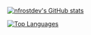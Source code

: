 [![nfrostdev's GitHub stats](https://github-readme-stats.vercel.app/api?username=nfrostdev&count_private=true&show_icons=true&theme=dark&hide=stars)](https://github.com/anuraghazra/github-readme-stats)

[![Top Languages](https://github-readme-stats.vercel.app/api/top-langs/?username=nfrostdev&langs_count=10&layout=compact&hide=dockerfile,css,shell)](https://github.com/anuraghazra/github-readme-stats)
